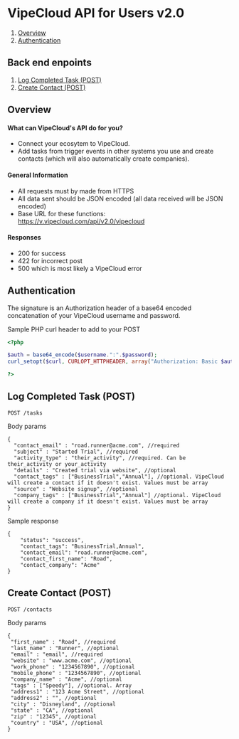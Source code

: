 
VipeCloud API for Users v2.0
=============

1. [Overview](#overview)
2. [Authentication](#authentication)

Back end enpoints
-------------
1. [Log Completed Task (POST)](#log-completed-task-post)
2. [Create Contact (POST)](#create-contact-post)



<a name="#overview"></a>Overview
-------------
#### What can VipeCloud's API do for you?
   * Connect your ecosytem to VipeCloud. 
   * Add tasks from trigger events in other systems you use and create contacts (which will also automatically create companies).

#### General Information
   * All requests must by made from HTTPS
   * All data sent should be JSON encoded (all data received will be JSON encoded)
   * Base URL for these functions: https://v.vipecloud.com/api/v2.0/vipecloud

#### Responses
   * 200 for success
   * 422 for incorrect post
   * 500 which is most likely a VipeCloud error


<a name="#authentication"></a>Authentication
-------------
The signature is an Authorization header of a base64 encoded concatenation of your VipeCloud username and password.

Sample PHP curl header to add to your POST
```php
<?php

$auth = base64_encode($username.":".$password);
curl_setopt($curl, CURLOPT_HTTPHEADER, array("Authorization: Basic $auth", "Accept: application/json"));

?>
```

<a name="#log-completed-task-post"></a>Log Completed Task (POST)
-------------

```
POST /tasks
``` 

Body params

```   
{
  "contact_email" : "road.runner@acme.com", //required
  "subject" : "Started Trial", //required
  "activity_type" : "their_activity", //required. Can be their_activity or your_activity
  "details" : "Created trial via website", //optional
  "contact_tags" : ["BusinessTrial","Annual"], //optional. VipeCloud will create a contact if it doesn't exist. Values must be array
  "source" : "Website signup", //optional
  "company_tags" : ["BusinessTrial","Annual"] //optional. VipeCloud will create a company if it doesn't exist. Values must be array
}
```

Sample response
```
{
    "status": "success",
    "contact_tags": "BusinessTrial,Annual",
    "contact_email": "road.runner@acme.com",
    "contact_first_name": "Road",
    "contact_company": "Acme"
}
```


<a name="#create-contact-post"></a>Create Contact (POST)
-------------------------------------

```
POST /contacts
```

Body params
```   
{ 
 "first_name" : "Road", //required
 "last_name" : "Runner", //optional
 "email" : "email", //required
 "website" : "www.acme.com", //optional
 "work_phone" : "1234567890", //optional
 "mobile_phone" : "1234567890", //optional
 "company_name" : "Acme", //optional
 "tags" : ["Speedy"], //optional. Array
 "address1" : "123 Acme Street", //optional
 "address2" : "", //optional
 "city" : "Disneyland", //optional
 "state" : "CA", //optional
 "zip" : "12345", //optional
 "country" : "USA", //optional
}
```
